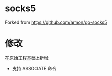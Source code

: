 socks5
=========

Forked from https://github.com/armon/go-socks5

修改
====

在原始工程基础上新增:
* 支持 ASSOCIATE 命令
